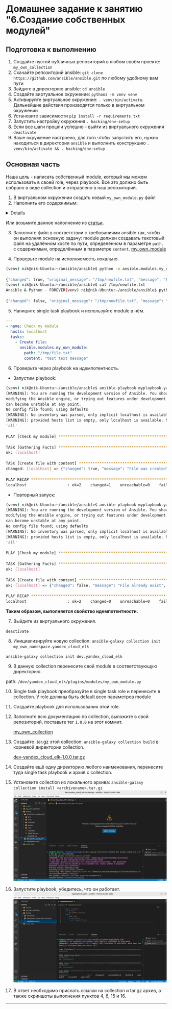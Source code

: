# Домашнее задание к занятию "6.Создание собственных модулей"

## Подготовка к выполнению
1. Создайте пустой публичных репозиторий в любом своём проекте: `my_own_collection`
2. Скачайте репозиторий ansible: `git clone https://github.com/ansible/ansible.git` по любому удобному вам пути
3. Зайдите в директорию ansible: `cd ansible`
4. Создайте виртуальное окружение: `python3 -m venv venv`
5. Активируйте виртуальное окружение: `. venv/bin/activate`. Дальнейшие действия производятся только в виртуальном окружении
6. Установите зависимости `pip install -r requirements.txt`
7. Запустить настройку окружения `. hacking/env-setup`
8. Если все шаги прошли успешно - выйти из виртуального окружения `deactivate`
9. Ваше окружение настроено, для того чтобы запустить его, нужно находиться в директории `ansible` и выполнить конструкцию `. venv/bin/activate && . hacking/env-setup`

## Основная часть

Наша цель - написать собственный module, который мы можем использовать в своей role, через playbook. Всё это должно быть собрано в виде collection и отправлено в наш репозиторий.

1. В виртуальном окружении создать новый `my_own_module.py` файл
2. Наполнить его содержимым:

<details>

```python
#!/usr/bin/python

# Copyright: (c) 2018, Terry Jones <terry.jones@example.org>
# GNU General Public License v3.0+ (see COPYING or https://www.gnu.org/licenses/gpl-3.0.txt)
from __future__ import (absolute_import, division, print_function)
__metaclass__ = type

DOCUMENTATION = r'''
---
module: my_test

short_description: This is my test module

# If this is part of a collection, you need to use semantic versioning,
# i.e. the version is of the form "2.5.0" and not "2.4".
version_added: "1.0.0"

description: This is my longer description explaining my test module.

options:
    name:
        description: This is the message to send to the test module.
        required: true
        type: str
    new:
        description:
            - Control to demo if the result of this module is changed or not.
            - Parameter description can be a list as well.
        required: false
        type: bool
# Specify this value according to your collection
# in format of namespace.collection.doc_fragment_name
extends_documentation_fragment:
    - my_namespace.my_collection.my_doc_fragment_name

author:
    - Your Name (@yourGitHubHandle)
'''

EXAMPLES = r'''
# Pass in a message
- name: Test with a message
  my_namespace.my_collection.my_test:
    name: hello world

# pass in a message and have changed true
- name: Test with a message and changed output
  my_namespace.my_collection.my_test:
    name: hello world
    new: true

# fail the module
- name: Test failure of the module
  my_namespace.my_collection.my_test:
    name: fail me
'''

RETURN = r'''
# These are examples of possible return values, and in general should use other names for return values.
original_message:
    description: The original name param that was passed in.
    type: str
    returned: always
    sample: 'hello world'
message:
    description: The output message that the test module generates.
    type: str
    returned: always
    sample: 'goodbye'
'''

from ansible.module_utils.basic import AnsibleModule


def run_module():
    # define available arguments/parameters a user can pass to the module
    module_args = dict(
        name=dict(type='str', required=True),
        new=dict(type='bool', required=False, default=False)
    )

    # seed the result dict in the object
    # we primarily care about changed and state
    # changed is if this module effectively modified the target
    # state will include any data that you want your module to pass back
    # for consumption, for example, in a subsequent task
    result = dict(
        changed=False,
        original_message='',
        message=''
    )

    # the AnsibleModule object will be our abstraction working with Ansible
    # this includes instantiation, a couple of common attr would be the
    # args/params passed to the execution, as well as if the module
    # supports check mode
    module = AnsibleModule(
        argument_spec=module_args,
        supports_check_mode=True
    )

    # if the user is working with this module in only check mode we do not
    # want to make any changes to the environment, just return the current
    # state with no modifications
    if module.check_mode:
        module.exit_json(**result)

    # manipulate or modify the state as needed (this is going to be the
    # part where your module will do what it needs to do)
    result['original_message'] = module.params['name']
    result['message'] = 'goodbye'

    # use whatever logic you need to determine whether or not this module
    # made any modifications to your target
    if module.params['new']:
        result['changed'] = True

    # during the execution of the module, if there is an exception or a
    # conditional state that effectively causes a failure, run
    # AnsibleModule.fail_json() to pass in the message and the result
    if module.params['name'] == 'fail me':
        module.fail_json(msg='You requested this to fail', **result)

    # in the event of a successful module execution, you will want to
    # simple AnsibleModule.exit_json(), passing the key/value results
    module.exit_json(**result)


def main():
    run_module()


if __name__ == '__main__':
    main()
```

</details>

Или возьмите данное наполнение из [статьи](https://docs.ansible.com/ansible/latest/dev_guide/developing_modules_general.html#creating-a-module).

3. Заполните файл в соответствии с требованиями ansible так, чтобы он выполнял основную задачу: module должен создавать текстовый файл на удалённом хосте по пути, определённом в параметре `path`, с содержимым, определённым в параметре `content`.
[my_own_module](./module/my_own_module.py)

4. Проверьте module на исполняемость локально.

```bash   
(venv) nik@nik-Ubuntu:~/ansible/ansible$ python -m ansible.modules.my_own_module args.json

{"changed": true, "original_message": "/tmp/newfile.txt", "message": "File was created", "invocation": {"module_args": {"path": "/tmp/newfile.txt", "content": "Ansible & Python - FOREVER"}}}
(venv) nik@nik-Ubuntu:~/ansible/ansible$ cat /tmp/newfile.txt
Ansible & Python - FOREVER(venv) nik@nik-Ubuntu:~/ansible/ansible$ python -m ansible.modules.my_own_module args.json

{"changed": false, "original_message": "/tmp/newfile.txt", "message": "File already exist", "invocation": {"module_args": {"path": "/tmp/newfile.txt", "content": "Ansible & Python - FOREVER"}}}
```

5. Напишите single task playbook и используйте module в нём.
   
```yml
---
- name: Check my module
  hosts: localhost
  tasks:
    - Сreate file:
      ansible.modules.my_own_module:
        path: "/tmp/file.txt"
        content: "test text message"
```

6. Проверьте через playbook на идемпотентность.

* Запустим playbook:
  
```bash
(venv) nik@nik-Ubuntu:~/ansible/ansible$ ansible-playbook myplaybook.yaml -v
[WARNING]: You are running the development version of Ansible. You should only run Ansible from "devel" if you are
modifying the Ansible engine, or trying out features under development. This is a rapidly changing source of code and
can become unstable at any point.
No config file found; using defaults
[WARNING]: No inventory was parsed, only implicit localhost is available
[WARNING]: provided hosts list is empty, only localhost is available. Note that the implicit localhost does not match
'all'

PLAY [Check my module] ************************************************************************************************

TASK [Gathering Facts] ************************************************************************************************
ok: [localhost]

TASK [Create file with content] ***************************************************************************************
changed: [localhost] => {"changed": true, "message": "File was created", "original_message": "/tmp/file2.txt"}

PLAY RECAP ************************************************************************************************************
localhost                  : ok=2    changed=1    unreachable=0    failed=0    skipped=0    rescued=0    ignored=0  

```  

* Повторный запуск:

```bash
(venv) nik@nik-Ubuntu:~/ansible/ansible$ ansible-playbook myplaybook.yaml -v
[WARNING]: You are running the development version of Ansible. You should only run Ansible from "devel" if you are
modifying the Ansible engine, or trying out features under development. This is a rapidly changing source of code and
can become unstable at any point.
No config file found; using defaults
[WARNING]: No inventory was parsed, only implicit localhost is available
[WARNING]: provided hosts list is empty, only localhost is available. Note that the implicit localhost does not match
'all'

PLAY [Check my module] ************************************************************************************************

TASK [Gathering Facts] ************************************************************************************************
ok: [localhost]

TASK [Create file with content] ***************************************************************************************
ok: [localhost] => {"changed": false, "message": "File already exist", "original_message": "/tmp/file1.txt"}

PLAY RECAP ************************************************************************************************************
localhost                  : ok=2    changed=0    unreachable=0    failed=0    skipped=0    rescued=0    ignored=0   
```

**Таким образом, выполняется свойство идемпотентности.**

7. Выйдите из виртуального окружения.

`deactivate`

8.  Инициализируйте новую collection: `ansible-galaxy collection init my_own_namespace.yandex_cloud_elk`

`ansible-galaxy collection init dev.yandex_cloud_elk`

9.  В данную collection перенесите свой module в соответствующую директорию.

path: `/dev/yandex_cloud_elk/plugins/modules/my_own_module.py`

10.  Single task playbook преобразуйте в single task role и перенесите в collection. У role должны быть default всех параметров module

11.  Создайте playbook для использования этой role.
12. Заполните всю документацию по collection, выложите в свой репозиторий, поставьте тег `1.0.0` на этот коммит.
    
    [my_own_collection](https://github.com/nikolay480/my_own_collection/tree/1.0.0)

13. Создайте .tar.gz этой collection: `ansible-galaxy collection build` в корневой директории collection.

    [dev-yandex_cloud_elk-1.0.0.tar.gz](./module/dev-yandex_cloud_elk-1.0.0.tar.gz)
14. Создайте ещё одну директорию любого наименования, перенесите туда single task playbook и архив c collection.
15. Установите collection из локального архива: `ansible-galaxy collection install <archivename>.tar.gz`
![](./img/tar.png)  

1.   Запустите playbook, убедитесь, что он работает.
 ![](./img/play.png)   
1.   В ответ необходимо прислать ссылки на collection и tar.gz архив, а также скриншоты выполнения пунктов 4, 6, 15 и 16.

---

